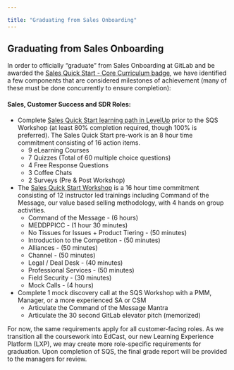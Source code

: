 ```yaml
---

title: "Graduating from Sales Onboarding"
---
```








## Graduating from Sales Onboarding

In order to officially “graduate” from Sales Onboarding at GitLab and be awarded the [Sales Quick Start - Core Curriculum badge](https://gitlab.badgr.com/public/badges/4zi-duhsTHG-jtWFYVgGRQ), we have identified a few components that are considered milestones of achievement (many of these must be done concurrently to ensure completion):

#### Sales, Customer Success and SDR Roles:
- Complete [Sales Quick Start learning path in LevelUp](https://levelup.gitlab.com/courses/sales-quick-start) prior to the SQS Workshop (at least 80% completion required, though 100% is preferred). The Sales Quick Start pre-work is an 8 hour time commitment consisting of 16 action items.
   - 9 eLearning Courses
   - 7 Quizzes (Total of 60 multiple choice questions)
   - 4 Free Response Questions
   - 3 Coffee Chats
   - 2 Surveys (Pre & Post Workshop)
- The [Sales Quick Start Workshop](https://about.gitlab.com/handbook/sales/onboarding/SQS-workshop/#sqs-remote-agenda) is a 16 hour time commitment consisting of 12 instructor led trainings including Command of the Message, our value based selling methodology, with 4 hands on group activities.
   - Command of the Message - (6 hours)
   - MEDDPPICC - (1 hour 30 minutes)
   - No Tissues for Issues + Product Tiering - (50 minutes)
   - Introduction to the Competiton - (50 minutes)
   - Alliances - (50 minutes)
   - Channel - (50 minutes)
   - Legal / Deal Desk - (40 minutes)
   - Professional Services - (50 minutes)
   - Field Security - (30 minutes)
   - Mock Calls - (4 hours)
- Complete 1 mock discovery call at the SQS Workshop with a PMM, Manager, or a more experienced SA or CSM
   - Articulate the Command of the Message Mantra
   - Articulate the 30 second GitLab elevator pitch (memorized)

For now, the same requirements apply for all customer-facing roles. As we transition all the coursework into EdCast, our new Learning Experience Platform (LXP), we may create more role-specific requirements for graduation. Upon completion of SQS, the final grade report will be provided to the managers for review.
